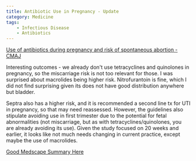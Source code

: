 ```yaml
---
title: Antibiotic Use in Pregnancy - Update
category: Medicine
tags:
    - Infectious Disease
    - Antibiotics
---
```


[Use of antibiotics during pregnancy and risk of spontaneous abortion - CMAJ](http://www.cmaj.ca/content/189/17/E625.full)

Interesting outcomes - we already don't use tetracyclines and quinolones in pregnancy, so the miscarriage
risk is not too relevant for those. I was surprised about macrolides being higher risk. Nitrofurantoin
is fine, which I did not find surprising given its does not have good distribution anywhere but bladder.  

Septra also has a higher risk, and it is recommended a second line tx for UTI in pregnancy, so that 
may need reassessed. However, the guidelines also stipulate avoiding use in first trimester due to
the potential for fetal abnormalities (not miscarriage, but as with tetracyclines/quinolones, you
are already avoiding its use). Given the study focused on 20 weeks and earlier, it looks like
not much needs changing in current practice, except maybe the use of macrolides.

[Good Medscape Summary Here](http://http://www.medscape.com/viewarticle/879313)